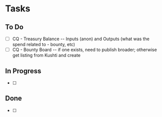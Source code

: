 # Tasks

## To Do

- [ ] CQ - Treasury Balance -- Inputs (anon) and Outputs (what was the spend related to - bounty, etc)
- [ ] CQ - Bounty Board -- if one exists, need to publish broader; otherwise get listing from Kushti and create

## In Progress

- [ ] 

## Done

- [ ] 
